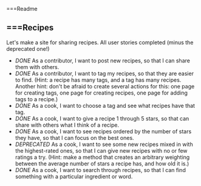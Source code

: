 ===Readme

===Recipes
---
Let's make a site for sharing recipes.  All user stories completed (minus the deprecated one!)

* *DONE* As a contributor, I want to post new recipes, so that I can share them with others.
* *DONE* As a contributor, I want to tag my recipes, so that they are easier to find. (Hint: a recipe has many tags, and a tag has many recipes. Another hint: don't be afraid to create several actions for this: one page for creating tags, one page for creating recipes, one page for adding tags to a recipe.)
* *DONE* As a cook, I want to choose a tag and see what recipes have that tag.
* *DONE* As a cook, I want to give a recipe 1 through 5 stars, so that can share with others what I think of a recipe.
* *DONE* As a cook, I want to see recipes ordered by the number of stars they have, so that I can focus on the best ones.
* *DEPRECATED* As a cook, I want to see some new recipes mixed in with the highest-rated ones, so that I can give new recipes with no or few ratings a try. (Hint: make a method that creates an arbitrary weighting between the average number of stars a recipe has, and how old it is.)
* *DONE* As a cook, I want to search through recipes, so that I can find something with a particular ingredient or word.
